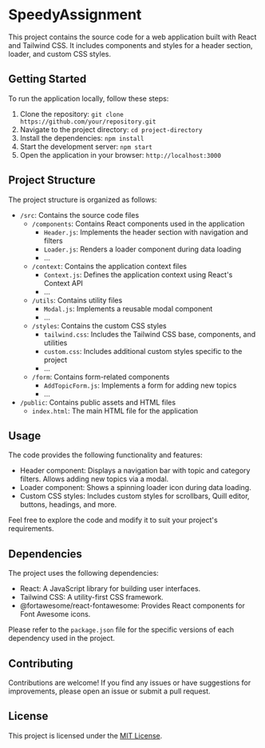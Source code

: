 # SpeedyAssignment

This project contains the source code for a web application built with React and Tailwind CSS. It includes components and styles for a header section, loader, and custom CSS styles.

## Getting Started

To run the application locally, follow these steps:

1. Clone the repository: `git clone https://github.com/your/repository.git`
2. Navigate to the project directory: `cd project-directory`
3. Install the dependencies: `npm install`
4. Start the development server: `npm start`
5. Open the application in your browser: `http://localhost:3000`

## Project Structure

The project structure is organized as follows:

- `/src`: Contains the source code files
  - `/components`: Contains React components used in the application
    - `Header.js`: Implements the header section with navigation and filters
    - `Loader.js`: Renders a loader component during data loading
    - ...
  - `/context`: Contains the application context files
    - `Context.js`: Defines the application context using React's Context API
    - ...
  - `/utils`: Contains utility files
    - `Modal.js`: Implements a reusable modal component
    - ...
  - `/styles`: Contains the custom CSS styles
    - `tailwind.css`: Includes the Tailwind CSS base, components, and utilities
    - `custom.css`: Includes additional custom styles specific to the project
    - ...
  - `/form`: Contains form-related components
    - `AddTopicForm.js`: Implements a form for adding new topics
    - ...
- `/public`: Contains public assets and HTML files
  - `index.html`: The main HTML file for the application

## Usage

The code provides the following functionality and features:

- Header component: Displays a navigation bar with topic and category filters. Allows adding new topics via a modal.
- Loader component: Shows a spinning loader icon during data loading.
- Custom CSS styles: Includes custom styles for scrollbars, Quill editor, buttons, headings, and more.

Feel free to explore the code and modify it to suit your project's requirements.

## Dependencies

The project uses the following dependencies:

- React: A JavaScript library for building user interfaces.
- Tailwind CSS: A utility-first CSS framework.
- @fortawesome/react-fontawesome: Provides React components for Font Awesome icons.

Please refer to the `package.json` file for the specific versions of each dependency used in the project.

## Contributing

Contributions are welcome! If you find any issues or have suggestions for improvements, please open an issue or submit a pull request.

## License

This project is licensed under the [MIT License](LICENSE).
